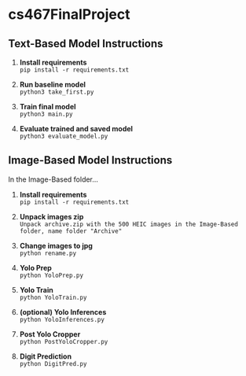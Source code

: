 # cs467FinalProject

## Text-Based Model Instructions

1. **Install requirements**  
   `pip install -r requirements.txt`

2. **Run baseline model**  
   `python3 take_first.py`

3. **Train final model**  
   `python3 main.py`

4. **Evaluate trained and saved model**  
   `python3 evaluate_model.py`

## Image-Based Model Instructions

In the Image-Based folder...

1. **Install requirements**  
   `pip install -r requirements.txt`

2. **Unpack images zip**  
   `Unpack archive.zip with the 500 HEIC images in the Image-Based folder, name folder "Archive"`

2. **Change images to jpg**  
   `python rename.py`

3. **Yolo Prep**  
   `python YoloPrep.py`

4. **Yolo Train**  
   `python YoloTrain.py`

5. **(optional) Yolo Inferences**  
   `python YoloInferences.py`

6. **Post Yolo Cropper**  
   `python PostYoloCropper.py`

7. **Digit Prediction**  
   `python DigitPred.py`